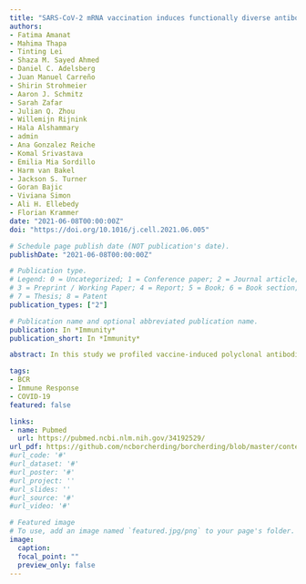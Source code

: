 ```yaml
---
title: "SARS-CoV-2 mRNA vaccination induces functionally diverse antibodies to NTD, RBD, and S2"
authors:
- Fatima Amanat
- Mahima Thapa
- Tinting Lei
- Shaza M. Sayed Ahmed
- Daniel C. Adelsberg
- Juan Manuel Carreño
- Shirin Strohmeier
- Aaron J. Schmitz
- Sarah Zafar
- Julian Q. Zhou
- Willemijn Rijnink
- Hala Alshammary
- admin
- Ana Gonzalez Reiche
- Komal Srivastava
- Emilia Mia Sordillo
- Harm van Bakel
- Jackson S. Turner
- Goran Bajic
- Viviana Simon
- Ali H. Ellebedy
- Florian Krammer
date: "2021-06-08T00:00:00Z"
doi: "https://doi.org/10.1016/j.cell.2021.06.005"

# Schedule page publish date (NOT publication's date).
publishDate: "2021-06-08T00:00:00Z"

# Publication type.
# Legend: 0 = Uncategorized; 1 = Conference paper; 2 = Journal article;
# 3 = Preprint / Working Paper; 4 = Report; 5 = Book; 6 = Book section;
# 7 = Thesis; 8 = Patent
publication_types: ["2"]

# Publication name and optional abbreviated publication name.
publication: In *Immunity*
publication_short: In *Immunity*

abstract: In this study we profiled vaccine-induced polyclonal antibodies as well as plasmablast-derived mAbs from individuals who received SARS-CoV-2 spike mRNA vaccine. Polyclonal antibody responses in vaccinees were robust and comparable to or exceeded those seen after natural infection. However, the ratio of binding to neutralizing antibodies after vaccination was greater than that after natural infection and, at the monoclonal level, we found that the majority of vaccine-induced antibodies did not have neutralizing activity. We also found a co-dominance of mAbs targeting the NTD and RBD of SARS-CoV-2 spike and an original antigenic-sin like backboost to spikes of seasonal human coronaviruses OC43 and HKU1. Neutralizing activity of NTD mAbs but not RBD mAbs against a clinical viral isolate carrying E484K as well as extensive changes in the NTD was abolished, suggesting that a proportion of vaccine-induced RBD binding antibodies may provide substantial protection against viral variants carrying single E484K RBD mutations. 

tags:
- BCR
- Immune Response
- COVID-19
featured: false

links:
- name: Pubmed
  url: https://pubmed.ncbi.nlm.nih.gov/34192529/
url_pdf: https://github.com/ncborcherding/borcherding/blob/master/content/publication/amanat2021sars/amanat2021sars.pdf
#url_code: '#'
#url_dataset: '#'
#url_poster: '#'
#url_project: ''
#url_slides: ''
#url_source: '#'
#url_video: '#'

# Featured image
# To use, add an image named `featured.jpg/png` to your page's folder. 
image:
  caption: 
  focal_point: ""
  preview_only: false
---
```



